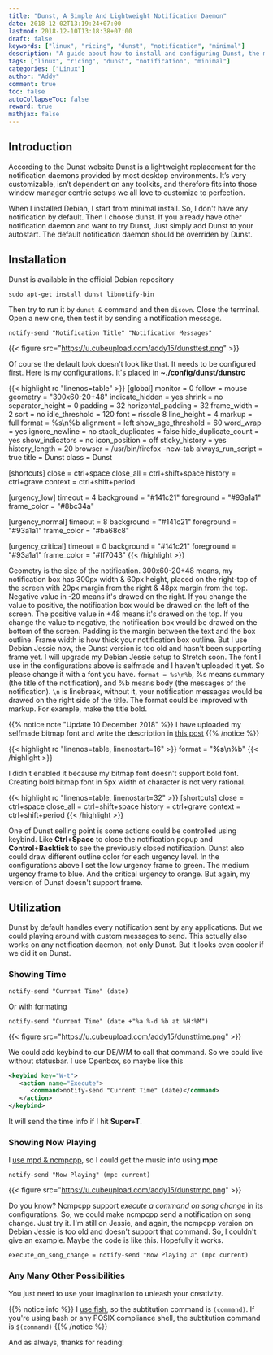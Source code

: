 ```yaml
---
title: "Dunst, A Simple And Lightweight Notification Daemon"
date: 2018-12-02T13:19:24+07:00
lastmod: 2018-12-10T13:18:38+07:00
draft: false
keywords: ["linux", "ricing", "dunst", "notification", "minimal"]
description: "A guide about how to install and configuring Dunst, the minimal notification"
tags: ["linux", "ricing", "dunst", "notification", "minimal"]
categories: ["Linux"]
author: "Addy"
comment: true
toc: false
autoCollapseToc: false
reward: true
mathjax: false
---
```


## Introduction
According to the Dunst website Dunst is a lightweight replacement for the notification daemons
provided by most desktop environments. It’s very customizable, isn’t dependent on any toolkits,
and therefore fits into those window manager centric setups we all love to customize to perfection.

When I installed Debian, I start from minimal install. So, I don't have any notification by
default. Then I choose dunst. If you already have other notification daemon and want to try Dunst,
Just simply add Dunst to your autostart. The default notification daemon should be overriden
by Dunst.

## Installation
Dunst is available in the official Debian repository

```shell
sudo apt-get install dunst libnotify-bin
```

Then try to run it by `dunst &` command and then `disown`. Close the terminal. Open a new one,
then test it by sending a notification message.

```shell
notify-send "Notification Title" "Notification Messages"
```

{{< figure src="https://u.cubeupload.com/addy15/dunsttest.png" >}}

Of course the default look doesn't look like that. It needs to be configured first.
Here is my configurations. It's placed in **~./config/dunst/dunstrc**

{{< highlight rc "linenos=table" >}}
[global]
monitor = 0
follow = mouse
geometry = "300x60-20+48"
indicate_hidden = yes
shrink = no
separator_height = 0
padding = 32
horizontal_padding = 32
frame_width = 2
sort = no
idle_threshold = 120
font = rissole 8
line_height = 4
markup = full
format = %s\n%b
alignment = left
show_age_threshold = 60
word_wrap = yes
ignore_newline = no
stack_duplicates = false
hide_duplicate_count = yes
show_indicators = no
icon_position = off
sticky_history = yes
history_length = 20
browser = /usr/bin/firefox -new-tab
always_run_script = true
title = Dunst
class = Dunst

[shortcuts]
close = ctrl+space
close_all = ctrl+shift+space
history = ctrl+grave
context = ctrl+shift+period

[urgency_low]
timeout = 4
background = "#141c21"
foreground = "#93a1a1"
frame_color = "#8bc34a"

[urgency_normal]
timeout = 8
background = "#141c21"
foreground = "#93a1a1"
frame_color = "#ba68c8"

[urgency_critical]
timeout = 0
background = "#141c21"
foreground = "#93a1a1"
frame_color = "#ff7043"
{{< /highlight >}}

Geometry is the size of the notification. 300x60-20+48 means, my notification box has 300px width
& 60px height, placed on the right-top of the screen with 20px margin from the right & 48px margin
from the top. Negative value in -20 means it's drawed on the right. If you change the value to
positive, the notification box would be drawed on the left of the screen. The positive value
in +48 means it's drawed on the top. If you change the value to negative, the notification box
would be drawed on the bottom of the screen.
Padding is the margin between the text and the box outline. Frame width is how thick your
notification box outline. But I use Debian Jessie now, the Dunst version is too old and hasn't
been supporting frame yet. I will upgrade my Debian Jessie setup to Stretch soon.
The font I use in the configurations above is selfmade and I haven't uploaded it yet. So please
change it with a font you have. `format = %s\n%b`, %s means summary (the title of the
notification), and %b means body (the messages of the notification). `\n` is linebreak,
without it, your notification messages would be drawed on the right side of the title.
The format could be improved with markup. For example, make the title bold.

{{% notice note "Update 10 December 2018" %}}
I have uploaded my selfmade bitmap font and write the description in
[this post](/post/bitmap-fonts/)
{{% /notice %}}

{{< highlight rc "linenos=table, linenostart=16" >}}
format = "<b>%s</b>\n%b"
{{< /highlight >}}

I didn't enabled it because my bitmap font doesn't support bold font. Creating bold bitmap
font in 5px width of character is not very rational.

{{< highlight rc "linenos=table, linenostart=32" >}}
[shortcuts]
close = ctrl+space
close_all = ctrl+shift+space
history = ctrl+grave
context = ctrl+shift+period
{{< /highlight >}}

One of Dunst selling point is some actions could be controlled using keybind. Like **Ctrl+Space**
to close the notification popup and **Control+Backtick** to see the previously closed notification.
Dunst also could draw different outline color for each urgency level. In the configurations above
I set the low urgency frame to green. The medium urgency frame to blue. And the critical urgency
to orange. But again, my version of Dunst doesn't support frame.

## Utilization
Dunst by default handles every notification sent by any applications.
But we could playing around with custom messages to send. This actually also works on any
notification daemon, not only Dunst. But it looks even cooler if we did it on Dunst.
### Showing Time

```fish
notify-send "Current Time" (date)
```

Or with formating

```fish
notify-send "Current Time" (date +"%a %-d %b at %H:%M")
```

{{< figure src="https://u.cubeupload.com/addy15/dunsttime.png" >}}

We could add keybind to our DE/WM to call that command. So we could live without statusbar.
I use Openbox, so maybe like this 

```xml
<keybind key="W-t">
   <action name="Execute">
      <command>notify-send "Current Time" (date)</command>
   </action>
</keybind>
```

It will send the time info if I hit **Super+T**.

### Showing Now Playing
I [use mpd & ncmpcpp](/post/configuring-ncmpcpp), so I could get the music info using **mpc**
```fish
notify-send "Now Playing" (mpc current)
```

{{< figure src="https://u.cubeupload.com/addy15/dunstmpc.png" >}}

Do you know? Ncmpcpp support *execute a command on song change* in its configurations.
So, we could make ncmpcpp send a notification on song change. Just try it.
I'm still on Jessie, and again, the ncmpcpp version on Debian Jessie is too old
and doesn't support that command. So, I couldn't give an example.
Maybe the code is like this. Hopefully it works.

```ncmpcpp
execute_on_song_change = notify-send "Now Playing ♫" (mpc current)
```

### Any Many Other Possibilities
You just need to use your imagination to unleash your creativity.

{{% notice info %}} 
I [use fish](/post/fish-shell), so the subtitution command is `(command)`.
If you're using bash or any POSIX compliance shell, the subtitution command is `$(command)`
{{% /notice %}}

And as always, thanks for reading!
